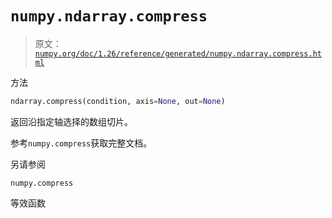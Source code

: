# `numpy.ndarray.compress`

> 原文：[`numpy.org/doc/1.26/reference/generated/numpy.ndarray.compress.html`](https://numpy.org/doc/1.26/reference/generated/numpy.ndarray.compress.html)

方法

```py
ndarray.compress(condition, axis=None, out=None)
```

返回沿指定轴选择的数组切片。

参考`numpy.compress`获取完整文档。

另请参阅

`numpy.compress`

等效函数
